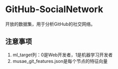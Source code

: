 # GitHub-SocialNetwork
开放的数据集，用于分析GitHub的社交网络。

## 注意事项
1. ml_target列：0是Web开发者，1是机器学习开发者
2. musae_git_features.json是每个节点的特征向量
